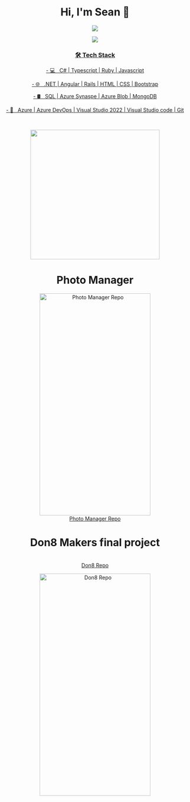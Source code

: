 <h1 align='center'>
  Hi, I'm Sean 👋 
</h1>

<p  align='center'>
  <a href="https://www.linkedin.com/in/sean-edwards-654a09195/"> <img src="https://img.shields.io/badge/linkedin-%230077B5.svg?&style=for-the-badge&logo=linkedin&logoColor=white" />
 </p>
  
<p  align='center'>
  <a href="https://github.com/bear99a9/CV"> <img src="https://media.giphy.com/media/Q5Fp8DviZhYDrEZw5H/giphy.gif" />
</p>

<h3 align='center'>🛠 Tech Stack</h3>
<p  align='center'>
- 💻 &nbsp; C# | Typescript | Ruby | Javascript 
</p> 
<p  align='center'>
- 🌐 &nbsp; .NET | Angular | Rails | HTML | CSS | Bootstrap 
</p>
<p  align='center'>
- 🛢 &nbsp; SQL | Azure Synaspe | Azure Blob | MongoDB
</p>
<p  align='center'>
- 🔧 &nbsp; Azure | Azure DevOps | Visual Studio 2022 | Visual Studio code | Git
</p>
</br>
<p align='center'>
  <a href="#"><img src="https://github-readme-stats.vercel.app/api?username=bear99a9&show_icons=true&count_private=true&theme=dark" width="350"></a>
</p>

<H1 align='center'> Photo Manager </H1>
<p align='center'>
<a href="https://github.com/bear99a9/HolidayPhotoManager/blob/main/README.md" target="_blank"><img src="https://github.com/bear99a9/don8/blob/main/assets/ezgif.com-gif-maker.gif" 
alt="Photo Manager Repo" width="300" height="600"/></br>Photo Manager Repo</a>
</p>

<H1 align='center'>Don8 Makers final project </H1>
<p align='center'>
<a href="https://github.com/bear99a9/don8#readme" target="_blank"></br>Don8 Repo</a>
</p>
<p align='center'> 
  <img src="https://github.com/bear99a9/don8/blob/main/assets/ezgif.com-gif-maker.gif" 
  alt="Don8 Repo" width="300" height="600"/>
</p>
</p>

